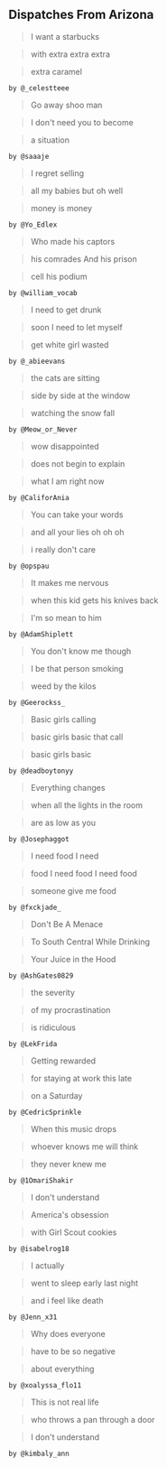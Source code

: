 Dispatches From Arizona
-----------------


> I want a starbucks

> with extra extra extra

> extra caramel

    by @_celestteee


> Go away shoo man

> I don't need you to become

> a situation

    by @saaaje


> I regret selling

> all my babies but oh well

> money is money

    by @Yo_Edlex


> Who made his captors

> his comrades And his prison

> cell his podium

    by @william_vocab


> I need to get drunk

> soon I need to let myself

> get white girl wasted

    by @_abieevans


> the cats are sitting

> side by side at the window

> watching the snow fall

    by @Meow_or_Never


> wow disappointed

> does not begin to explain

> what I am right now

    by @CaliforAnia


> You can take your words

> and all your lies oh oh oh

> i really don't care

    by @opspau


> It makes me nervous

> when this kid gets his knives back

> I'm so mean to him

    by @AdamShiplett


> You don't know me though

> I be that person smoking

> weed by the kilos

    by @Geerockss_


> Basic girls calling

> basic girls basic that call

> basic girls basic

    by @deadboytonyy


> Everything changes

> when all the lights in the room

> are as low as you

    by @Josephaggot


> I need food I need

> food I need food I need food

> someone give me food

    by @fxckjade_


> Don't Be A Menace

> To South Central While Drinking

> Your Juice in the Hood

    by @AshGates0829


> the severity

> of my procrastination

> is ridiculous

    by @LekFrida


>  Getting rewarded

> for staying at work this late

> on a Saturday

    by @CedricSprinkle


> When this music drops

> whoever knows me will think

> they never knew me

    by @1OmariShakir


> I don't understand

> America's obsession

> with Girl Scout cookies

    by @isabelrog18


> I actually

> went to sleep early last night

> and i feel like death

    by @Jenn_x31


> Why does everyone

> have to be so negative

> about everything

    by @xoalyssa_flo11


> This is not real life

> who throws a pan through a door

> I don't understand

    by @kimbaly_ann
